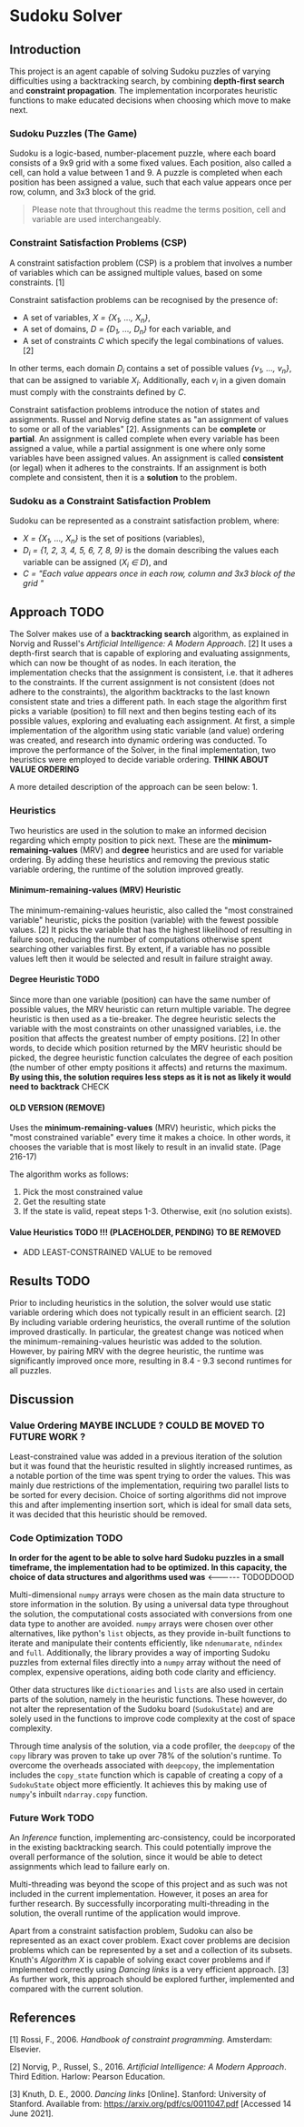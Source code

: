 # Sudoku Solver
## Introduction
This project is an agent capable of solving Sudoku puzzles of varying difficulties using a backtracking search, by combining **depth-first search** and **constraint propagation**. The implementation incorporates heuristic functions to make educated decisions when choosing which move to make next.

### Sudoku Puzzles (The Game)
Sudoku is a logic-based, number-placement puzzle, where each board consists of a 9x9 grid with a some fixed values. Each position, also called a cell, can hold a value between 1 and 9. A puzzle is completed when each position has been assigned a value, such that each value appears once per row, column, and 3x3 block of the grid.
> Please note that throughout this readme the terms position, cell and variable are used interchangeably.

### Constraint Satisfaction Problems (CSP)
A constraint satisfaction problem (CSP) is a problem that involves a number of variables which can be assigned multiple values, based on some constraints. [1] 

Constraint satisfaction problems can be recognised by the presence of:
- A set of variables, *X = {X<sub>1</sub>, ..., X<sub>n</sub>}*,
- A set of domains, *D = {D<sub>1</sub>, ..., D<sub>n</sub>}* for each variable, and
- A set of constraints *C* which specify the legal combinations of values. [2]

In other terms, each domain *D<sub>i</sub>* contains a set of possible values *{v<sub>1</sub>, ..., v<sub>n</sub>}*, that can be assigned to variable *X<sub>i</sub>*. Additionally, each *v<sub>i</sub>* in a given domain must comply with the constraints defined by *C*.

Constraint satisfaction problems introduce the notion of states and assignments. Russel and Norvig define states as "an assignment of values to some or all of the variables" [2]. Assignments can be **complete** or **partial**. An assignment is called complete when every variable has been assigned a value, while a partial assignment is one where only some variables have been assigned values. An assignment is called **consistent** (or legal) when it adheres to the constraints. If an assignment is both complete and consistent, then it is a **solution** to the problem.

### Sudoku as a Constraint Satisfaction Problem
Sudoku can be represented as a constraint satisfaction problem, where:
- *X = {X<sub>1</sub>, ..., X<sub>n</sub>}* is the set of positions (variables),
- *D<sub>i</sub> = {1, 2, 3, 4, 5, 6, 7, 8, 9}* is the domain describing the values each variable can be assigned (*X<sub>i</sub> ∈ D*), and
- *C = "Each value appears once in each row, column and 3x3 block of the grid "*

## Approach TODO
The Solver makes use of a **backtracking search** algorithm, as explained in Norvig and Russel's *Artificial Intelligence: A Modern Approach*. [2] It uses a depth-first search that is capable of exploring and evaluating assignments, which can now be thought of as nodes. In each iteration, the implementation checks that the assignment is consistent, i.e. that it adheres to the constraints. If the current assignment is not consistent (does not adhere to the constraints), the algorithm backtracks to the last known consistent state and tries a different path. In each stage the algorithm first picks a variable (position) to fill next and then begins testing each of its possible values, exploring and evaluating each assignment. At first, a simple implementation of the algorithm using static variable (and value) ordering was created, and research into dynamic ordering was conducted. To improve the performance of the Solver, in the final implementation, two heuristics were employed to decide variable ordering. **THINK ABOUT VALUE ORDERING**

A more detailed description of the approach can be seen below:
1. 

### Heuristics
Two heuristics are used in the solution to make an informed decision regarding which empty position to pick next. These are the **minimum-remaining-values** (MRV) and **degree** heuristics and are used for variable ordering. By adding these heuristics and removing the previous static variable ordering, the runtime of the solution improved greatly.

#### Minimum-remaining-values (MRV)  Heuristic
The minimum-remaining-values heuristic, also called the "most constrained variable" heuristic, picks the position (variable) with the fewest possible values. [2] It picks the variable that has the highest likelihood of resulting in failure soon, reducing the number of computations otherwise spent searching other variables first. By extent, if a variable has no possible values left then it would be selected and result in failure straight away.

#### Degree Heuristic TODO
Since more than one variable (position) can have the same number of possible values, the MRV heuristic can return multiple variable. The degree heuristic is then used as a tie-breaker. The degree heuristic selects the variable with the most constraints on other unassigned variables, i.e. the position that affects the greatest number of empty positions. [2] In other words, to decide which position returned by the MRV heuristic should be picked, the degree heuristic function calculates the degree of each position (the number of other empty positions it affects) and returns the maximum. **By using this, the solution requires less steps as it is not as likely it would need to backtrack** CHECK

#### OLD VERSION (REMOVE)
Uses the **minimum-remaining-values** (MRV) heuristic, which picks the "most constrained variable" every time it makes a choice. In other words, it chooses the variable that is most likely to result in an invalid state. (Page 216-17)

The algorithm works as follows:
1. Pick the most constrained value
1. Get the resulting state
1. If the state is valid, repeat steps 1-3. Otherwise, exit (no solution exists).



#### Value Heuristics TODO !!! (PLACEHOLDER, PENDING) TO BE REMOVED
- ADD LEAST-CONSTRAINED VALUE to be removed


## Results TODO
Prior to including heuristics in the solution, the solver would use static variable ordering which does not typically result in an efficient search. [2] By including variable ordering heuristics, the overall runtime of the solution improved drastically. In particular, the greatest change was noticed when the minimum-remaining-values heuristic was added to the solution. However, by pairing MRV with the degree heuristic, the runtime was significantly improved once more, resulting in 8.4 - 9.3 second runtimes for all puzzles.


## Discussion
### Value Ordering MAYBE INCLUDE ? COULD BE MOVED TO FUTURE WORK ?
Least-constrained value was added in a previous iteration of the solution but it was found that the heuristic resulted in slightly increased runtimes, as a notable portion of the time was spent trying to order the values. This was mainly due restrictions of the implementation, requiring two parallel lists to be sorted for every decision. Choice of sorting algorithms did not improve this and after implementing insertion sort, which is ideal for small data sets, it was decided that this heuristic should be removed.

### Code Optimization TODO
**In order for the agent to be able to solve hard Sudoku puzzles in a small timeframe, the implementation had to be optimized. In this capacity, the choice of data structures and algorithms used was** <------ TODODDOOD

Multi-dimensional `numpy` arrays were chosen as the main data structure to store information in the solution. By using a universal data type throughout the solution, the computational costs associated with conversions from one data type to another are avoided. `numpy` arrays were chosen over other alternatives, like python's `list` objects, as they provide in-built functions to iterate and manipulate their contents efficiently, like `ndenumarate`, `ndindex` and `full`. Additionally, the library provides a way of importing Sudoku puzzles from external files directly into a `numpy` array without the need of complex, expensive operations, aiding both code clarity and efficiency.

Other data structures like `dictionaries` and `lists` are also used in certain parts of the solution, namely in the heuristic functions. These however, do not alter the representation of the Sudoku board (`SudokuState`) and are solely used in the functions to improve code complexity at the cost of space complexity.

Through time analysis of the solution, via a code profiler, the `deepcopy` of the `copy` library was proven to take up over 78% of the solution's runtime. To overcome the overheads associated with `deepcopy`, the implementation includes the `copy_state` function which is capable of creating a copy of a `SudokuState` object more efficiently. It achieves this by making use of `numpy`'s inbuilt `ndarray.copy` function.

### Future Work TODO
An *Inference* function, implementing arc-consistency, could be incorporated in the existing backtracking search. This could potentially improve the overall performance of the solution, since it would be able to detect assignments which lead to failure early on.

Multi-threading was beyond the scope of this project and as such was not included in the current implementation. However, it poses an area for further research. By successfully incorporating multi-threading in the solution, the overall runtime of the application would improve.

Apart from a constraint satisfaction problem, Sudoku can also be represented as an exact cover problem. Exact cover problems are decision problems which can be represented by a set and a collection of its subsets. Knuth's *Algorithm X* is capable of solving exact cover problems and if implemented correctly using *Dancing links* is a very efficient approach. [3] As further work, this approach should be explored further, implemented and compared with the current solution.

## References
[1] Rossi, F., 2006. *Handbook of constraint programming*. Amsterdam: Elsevier.

[2] Norvig, P., Russel, S., 2016. *Artificial Intelligence: A Modern Approach*. Third Edition. Harlow: Pearson Education.

[3] Knuth, D. E., 2000. *Dancing links* [Online]. Stanford: University of Stanford. Available from: https://arxiv.org/pdf/cs/0011047.pdf [Accessed 14 June 2021].
